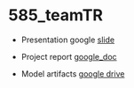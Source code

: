 # 585_teamTR

- Presentation google [slide](https://docs.google.com/presentation/d/10X2_QnsSettKZCQcWI-oeeqsDrbP-6oVr4VuFBCP3o0/edit?usp=sharing)

- Project report [google_doc](https://docs.google.com/document/d/1dUk5kMGht_OHDv_Ge50NHot9iK8auEN6EUlbPuBN3ic/edit?usp=sharing)

- Model artifacts [google drive](https://drive.google.com/drive/folders/1u4mAtfc4SBmAVjWaE-esUYmVKj60iZT_?usp=sharing)
